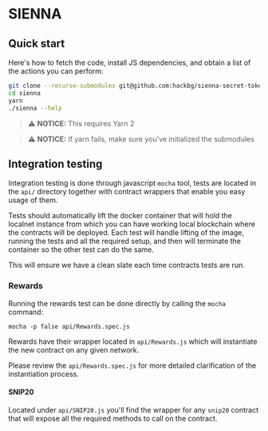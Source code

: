# SIENNA

## Quick start

Here's how to fetch the code, install JS dependencies,
and obtain a list of the actions you can perform:

```sh
git clone --recurse-submodules git@github.com:hackbg/sienna-secret-token.git sienna
cd sienna
yarn
./sienna --help
```

>⚠️ **NOTICE:** This requires Yarn 2

>⚠️ **NOTICE:** If yarn fails, make sure you've initialized the submodules

## Integration testing

Integration testing is done through javascript `mocha` tool, tests are located in the `api/` directory together with
contract wrappers that enable you easy usage of them.

Tests should automatically lift the docker container that will hold the localnet instance from which you can
have working local blockchain where the contracts will be deployed. Each test will handle lifting of the image,
running the tests and all the required setup, and then will terminate the container so the other test can do the same.

This will ensure we have a clean slate each time contracts tests are run.

### Rewards

Running the rewards test can be done directly by calling the `mocha` command:

```
mocha -p false api/Rewards.spec.js
```

Rewards have their wrapper located in `api/Rewards.js` which will instantiate the new contract on any given network.

Please review the `api/Rewards.spec.js` for more detailed clarification of the instantiation process.

#### SNIP20

Located under `api/SNIP20.js` you'll find the wrapper for any `snip20` contract that will expose all the required methods to call on the contract.
